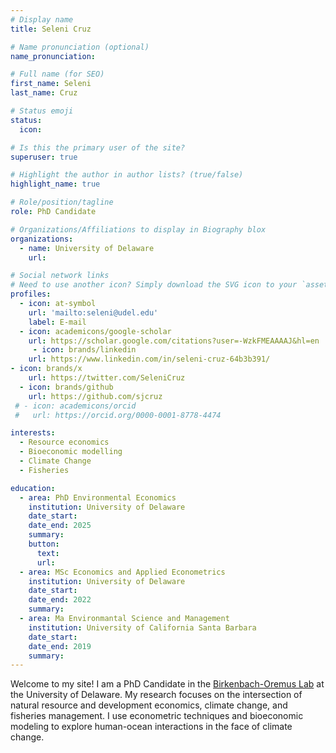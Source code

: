 ```yaml
---
# Display name
title: Seleni Cruz

# Name pronunciation (optional)
name_pronunciation: 

# Full name (for SEO)
first_name: Seleni  
last_name: Cruz

# Status emoji
status:
  icon: 

# Is this the primary user of the site?
superuser: true

# Highlight the author in author lists? (true/false)
highlight_name: true

# Role/position/tagline
role: PhD Candidate

# Organizations/Affiliations to display in Biography blox
organizations: 
  - name: University of Delaware
    url: 

# Social network links
# Need to use another icon? Simply download the SVG icon to your `assets/media/icons/` folder.
profiles:
  - icon: at-symbol
    url: 'mailto:seleni@udel.edu'
    label: E-mail
  - icon: academicons/google-scholar
    url: https://scholar.google.com/citations?user=-WzkFMEAAAAJ&hl=en
     - icon: brands/linkedin
    url: https://www.linkedin.com/in/seleni-cruz-64b3b391/
- icon: brands/x
    url: https://twitter.com/SeleniCruz
  - icon: brands/github
    url: https://github.com/sjcruz
 # - icon: academicons/orcid
 #   url: https://orcid.org/0000-0001-8778-4474

interests:
  - Resource economics
  - Bioeconomic modelling
  - Climate Change
  - Fisheries

education:
  - area: PhD Environmental Economics
    institution: University of Delaware
    date_start: 
    date_end: 2025
    summary:
    button:
      text: 
      url:
  - area: MSc Economics and Applied Econometrics
    institution: University of Delaware
    date_start:
    date_end: 2022
    summary: 
  - area: Ma Environmantal Science and Management
    institution: University of California Santa Barbara
    date_start: 
    date_end: 2019
    summary: 
---
```


Welcome to my site! I am a PhD Candidate in the [Birkenbach-Oremus Lab](https://birkenbach-oremus-lab.github.io/website/) at the University of Delaware. My research focuses on the intersection of natural resource and development economics, climate change, and fisheries management. I use econometric techniques and bioeconomic modeling to explore human-ocean interactions in the face of climate change.